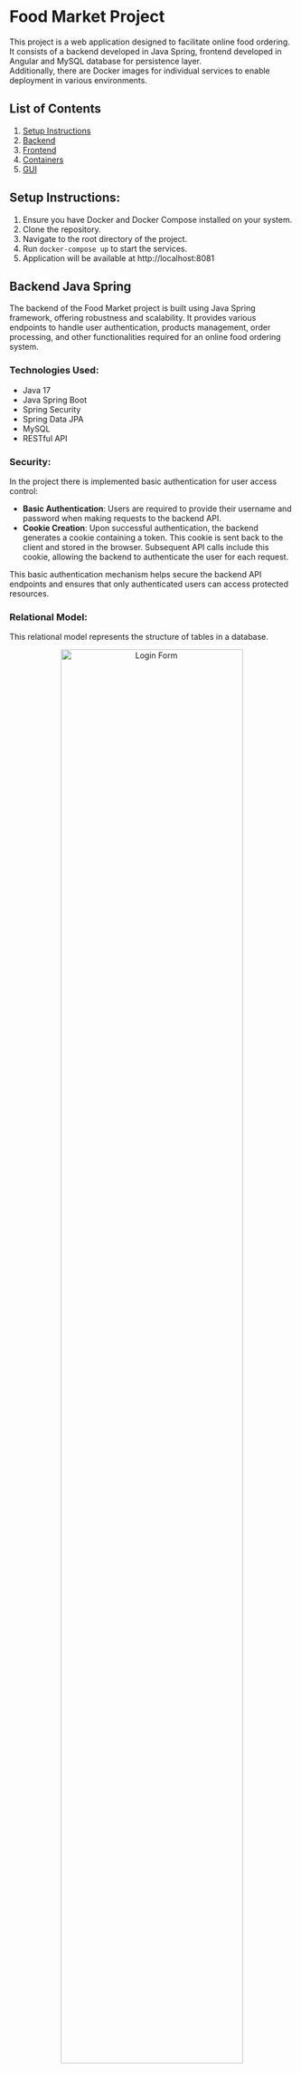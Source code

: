 # Food Market Project

This project is a web application designed to facilitate online food ordering. It consists of a
backend developed in Java Spring, frontend developed in Angular and MySQL database for persistence layer.
<br>
Additionally, there are Docker images for individual services to enable deployment in various environments.

## List of Contents

1. [Setup Instructions](#setup-instructions)
2. [Backend](#backend-java-spring)
3. [Frontend](#frontend-angular)
4. [Containers](#docker-compose-configuration)
4. [GUI](#gui)

## Setup Instructions:

1. Ensure you have Docker and Docker Compose installed on your system.
2. Clone the repository.
3. Navigate to the root directory of the project.
4. Run `docker-compose up` to start the services.
5. Application will be available at http://localhost:8081

## Backend Java Spring

The backend of the Food Market project is built using Java Spring framework, offering robustness and scalability. It
provides various endpoints to handle user authentication, products management, order processing, and other
functionalities
required for an online food ordering system.

### Technologies Used:

- Java 17
- Java Spring Boot
- Spring Security
- Spring Data JPA
- MySQL
- RESTful API

### Security:

In the project there is implemented basic authentication for user access control:

- **Basic Authentication**: Users are required to provide their username and password when making requests to the
  backend API.
- **Cookie Creation**: Upon successful authentication, the backend generates a cookie containing a token. This cookie is
  sent back to the client and stored in the browser. Subsequent API calls include this
  cookie, allowing the backend to authenticate the user for each request.

This basic authentication mechanism helps secure the backend API endpoints and ensures that only authenticated users can
access protected resources.

### Relational Model:

This relational model represents the structure of tables in a database.

<div style="text-align: center">
<img src="imgs/schema.png" alt="Login Form" style="width: 80%">
</div>

## Frontend Angular

The frontend of the Food Market project is built using Angular framework, providing a modern and responsive user
interface for customers to browse through products available, place orders, and manage their accounts.

### Technologies Used:

- Angular
- TypeScript
- HTML
- Bootstrap styling

## Docker Compose Configuration

Docker Compose configuration is provided to easily deploy the Food Market project along with its dependencies in
isolated containers.

### Services Included:

- Backend (Java Spring)
- Frontend (Angular)
- MySQL Database

## GUI

### List of GUI components:

- **Login Form**
  <div style="text-align: left">
  <img src="imgs/login.png" alt="Login Form" style="width: 40%">
  </div>

    - The login form allows user to enter their credentials.

- **Registration Form**

  <div style="text-align: left">
  <img src="imgs/registration.png" alt="Registration Form" style="width: 40%">
  </div>

    - The registration form allows new users to create an account.

- **Home Page**

  <div style="text-align: left">
  <img src="imgs/home.png" alt="Home Page" style="width: 70%">
  </div>

    - The home page serves as the main landing page of the application.

- **Items Page**

  <div style="text-align: left">
  <img src="imgs/items.png" alt="Items Page" style="width: 60%">
  </div>

    - The items page displays a list of available items for user to browse and add to cart.

- **Item Creation Form**

  <div style="text-align: left">
  <img src="imgs/item_creation.png" alt="Item Creation Form" style="width: 40%">
  </div>

    - The item creation form allows users to add new items to inventory.

- **Cart Page**

  <div style="text-align: left">
  <img src="imgs/cart.png" alt="Cart Page" style="width: 60%">
  </div>

    - The cart page display the items added by the user to the cart allowing them to review, modify and proceed to
      checkout.

- **Payment Details**

  <div style="text-align: left">
  <img src="imgs/payment.png" alt="Payment Details" style="width: 50%">
  </div>

    - The payment details page shows ordered items and total price.

- **Orders Page**

  <div style="text-align: left">
  <img src="imgs/orders.png" alt="Orders Page" style="width: 60%">
  </div>

    - The orders page displays a history of orders placed by the user, providing details such as payment status and
      date.

- **Payments Page**

  <div style="text-align: left">
  <img src="imgs/payments.png" alt="Payments Page" style="width: 60%">
  </div>

    - The payments page displays a history of payments made by the user.

- **User Profile Page**

  <div style="text-align: left">
  <img src="imgs/user.png" alt="User Profile Page" style="width: 30%">
  </div>

    - The user profile page allows user to see their credentials.

- **New Password Form**

  <div style="text-align: left">
  <img src="imgs/password.png" alt="New Password Form" style="width: 40%">
  </div>

    - The new password form allows user to modify their credentials.
